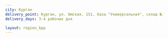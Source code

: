 ```yaml
---
city: Курган
delivery_point: Курган, ул. Омская, 151, база "Универсальная", склад №14
delivery_days: 3-4 рабочих дня

layout: region_kpp
---
```

